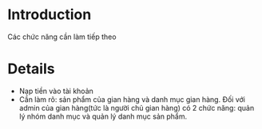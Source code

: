# Introduction #

Các chức năng cần làm tiếp theo


# Details #

- Nạp tiền vào tài khoản
- Cần làm rõ: sản phẩm của gian hàng và danh mục gian hàng. Đối với admin của gian hàng(tức là người chủ gian hàng)
có 2 chức năng: quản lý nhóm danh mục và quản lý danh mục sản phẩm.

